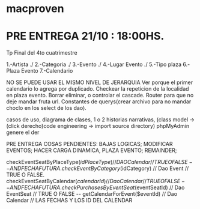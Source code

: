 # macproven
# PRE ENTREGA 21/10 : 18:00HS.
Tp Final del 4to cuatrimestre

1.-Artista ./
2.-Categoria ./
3.-Evento ./
4.-Lugar Evento ./
5.-Tipo plaza
6.-Plaza Evento
7.-Calendario

NO SE PUEDE USAR EL MISMO NIVEL DE JERARQUIA
Ver porque el primer calendario lo agrega por duplicado.
Checkear la repeticion de la localidad en plaza evento.
Borrar eliminar, o controlar el cascade.
Router para que no deje mandar fruta url.
Constantes de querys(crear archivo para no mandar choclo en los select de los dao).

casos de uso, diagrama de clases, 1 o 2 historias narrativas, (class model -> (click derecho)code engineering -> import source directory)
phpMyAdmin genere el der

PRE ENTREGA COSAS PENDIENTES:
BAJAS LOGICAS;
MODIFICAR EVENTOS;
HACER CARGA DINAMICA, PLAZA EVENTO;
REMAINDER;

checkEventSeatByPlaceType($idPlaceType) // DAO Calendar // TRUE O FALSE -- AND FECHA FUTURA.
checkEventByCategory($idCategory) // Dao Event // TRUE O FALSE.
checkEventSeatByCalendar($calendarId) // Dao Calendar // TRUE O FALSE -- AND FECHA FUTURA.
checkPurchasesByEventSeat($eventSeatId) // Dao EventSeat // TRUE O FALSE --
getCalendarForEvent($eventId) // Dao Calendar // LAS FECHAS Y LOS ID DEL CALENDAR

